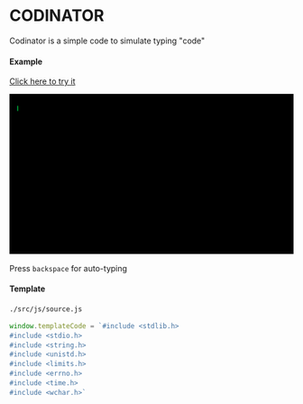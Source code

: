 # CODINATOR

Codinator is a simple code to simulate typing "code"

#### Example

[Click here to try it](https://tiagoriego.github.io/codinator/src/)

![Coding](/screencast.gif)

Press `backspace` for auto-typing


#### Template

```
./src/js/source.js
```

```javascript
window.templateCode = `#include <stdlib.h>
#include <stdio.h>
#include <string.h>
#include <unistd.h>
#include <limits.h>
#include <errno.h>
#include <time.h>
#include <wchar.h>`
```
